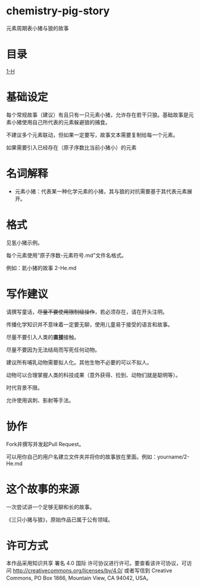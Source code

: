 # chemistry-pig-story
元素周期表小猪与狼的故事

# 目录
[1-H](1-H.md)




# 基础设定
每个常规故事（建议）有且只有一只元素小猪，允许存在若干只狼。基础故事是元素小猪使用自己所代表的元素躲避狼的捕食。

不建议多个元素联动，但如果一定要写，故事文本需要复制给每一个元素。

如果需要引入已经存在（原子序数比当前小猪小）的元素

# 名词解释
* 元素小猪：代表某一种化学元素的小猪，其与狼的对抗需要基于其代表元素展开。

# 格式
见氢小猪示例。

每个元素使用“原子序数-元素符号.md”文件名格式。

例如：氦小猪的故事 2-He.md

# 写作建议
请撰写童话，~~尽量不要使用限制级操作~~，若必须存在，请在开头注明。

传播化学知识并不意味着一定要无聊，使用儿童易于接受的语言和故事。

尽量不要引入人类的**直接**接触。

尽量不要因为无法结局而写死任何动物。

建议所有哺乳动物需要拟人化。其他生物不必要的可以不拟人。

动物可以合理掌握人类的科技成果（意外获得、捡到、动物们就是聪明等）。

时代背景不限。

允许使用讽刺、影射等手法。

# 协作
Fork并撰写并发起Pull Request。

可以用你自己的用户名建立文件夹并将你的故事放在里面。例如：yourname/2-He.md

# 这个故事的来源
一次尝试讲一个足够无聊和长的故事。

《三只小猪与狼》，原始作品已属于公有领域。

# 许可方式
本作品采用知识共享 署名 4.0 国际 许可协议进行许可。要查看该许可协议，可访问 http://creativecommons.org/licenses/by/4.0/ 或者写信到 Creative Commons, PO Box 1866, Mountain View, CA 94042, USA。
